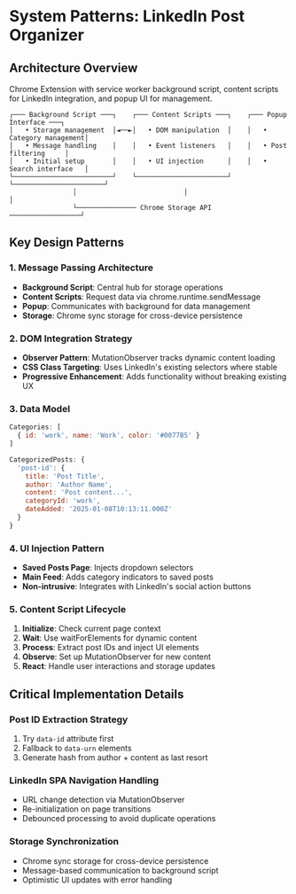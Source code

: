 # System Patterns: LinkedIn Post Organizer

## Architecture Overview
Chrome Extension with service worker background script, content scripts for LinkedIn integration, and popup UI for management.

```
┌─── Background Script ───┐    ┌─── Content Scripts ───┐    ┌─── Popup Interface ───┐
│   • Storage management  │◄──►│   • DOM manipulation  │    │   • Category management│
│   • Message handling    │    │   • Event listeners   │    │   • Post filtering     │
│   • Initial setup       │    │   • UI injection      │    │   • Search interface   │
└─────────────────────────┘    └───────────────────────┘    └───────────────────────┘
                │                           │                           │
                └─────────────── Chrome Storage API ──────────────────┘
```

## Key Design Patterns

### 1. Message Passing Architecture
- **Background Script**: Central hub for storage operations
- **Content Scripts**: Request data via chrome.runtime.sendMessage
- **Popup**: Communicates with background for data management
- **Storage**: Chrome sync storage for cross-device persistence

### 2. DOM Integration Strategy
- **Observer Pattern**: MutationObserver tracks dynamic content loading
- **CSS Class Targeting**: Uses LinkedIn's existing selectors where stable
- **Progressive Enhancement**: Adds functionality without breaking existing UX

### 3. Data Model
```javascript
Categories: [
  { id: 'work', name: 'Work', color: '#0077B5' }
]

CategorizedPosts: {
  'post-id': {
    title: 'Post Title',
    author: 'Author Name', 
    content: 'Post content...',
    categoryId: 'work',
    dateAdded: '2025-01-08T10:13:11.000Z'
  }
}
```

### 4. UI Injection Pattern
- **Saved Posts Page**: Injects dropdown selectors
- **Main Feed**: Adds category indicators to saved posts
- **Non-intrusive**: Integrates with LinkedIn's social action buttons

### 5. Content Script Lifecycle
1. **Initialize**: Check current page context
2. **Wait**: Use waitForElements for dynamic content
3. **Process**: Extract post IDs and inject UI elements
4. **Observe**: Set up MutationObserver for new content
5. **React**: Handle user interactions and storage updates

## Critical Implementation Details

### Post ID Extraction Strategy
1. Try `data-id` attribute first
2. Fallback to `data-urn` elements
3. Generate hash from author + content as last resort

### LinkedIn SPA Navigation Handling
- URL change detection via MutationObserver
- Re-initialization on page transitions
- Debounced processing to avoid duplicate operations

### Storage Synchronization
- Chrome sync storage for cross-device persistence
- Message-based communication to background script
- Optimistic UI updates with error handling
